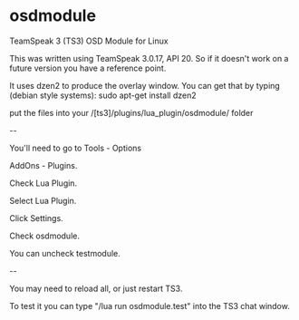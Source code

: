# osdmodule
TeamSpeak 3 (TS3) OSD Module for Linux

This was written using TeamSpeak 3.0.17, API 20.  So if it doesn't work on a future version you have a reference point.

It uses dzen2 to produce the overlay window.  You can get that by typing (debian style systems):
sudo apt-get install dzen2

put the files into your /[ts3]/plugins/lua_plugin/osdmodule/ folder

--

You'll need to go to Tools - Options

AddOns - Plugins.

Check Lua Plugin.

Select Lua Plugin.

Click Settings.

Check osdmodule.

You can uncheck testmodule.

--

You may need to reload all, or just restart TS3.

To test it you can type "/lua run osdmodule.test" into the TS3 chat window.
